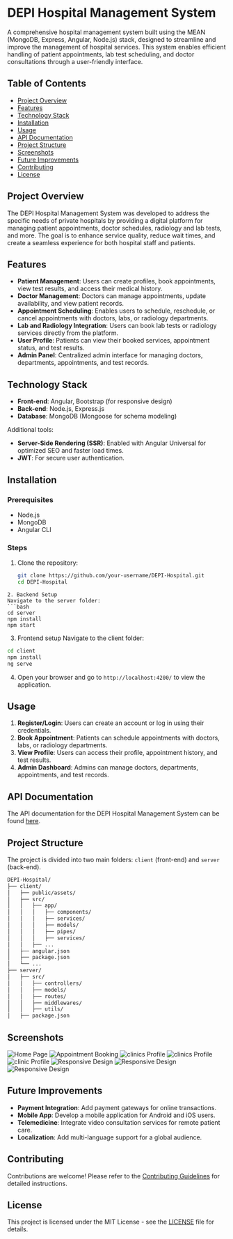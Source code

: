 # DEPI Hospital Management System

A comprehensive hospital management system built using the MEAN (MongoDB, Express, Angular, Node.js) stack, designed to streamline and improve the management of hospital services. This system enables efficient handling of patient appointments, lab test scheduling, and doctor consultations through a user-friendly interface.

## Table of Contents

- [Project Overview](#project-overview)
- [Features](#features)
- [Technology Stack](#technology-stack)
- [Installation](#installation)
- [Usage](#usage)
- [API Documentation](#api-documentation)
- [Project Structure](#project-structure)
- [Screenshots](#screenshots)
- [Future Improvements](#future-improvements)
- [Contributing](#contributing)
- [License](#license)

## Project Overview

The DEPI Hospital Management System was developed to address the specific needs of private hospitals by providing a digital platform for managing patient appointments, doctor schedules, radiology and lab tests, and more. The goal is to enhance service quality, reduce wait times, and create a seamless experience for both hospital staff and patients.

## Features

- **Patient Management**: Users can create profiles, book appointments, view test results, and access their medical history.
- **Doctor Management**: Doctors can manage appointments, update availability, and view patient records.
- **Appointment Scheduling**: Enables users to schedule, reschedule, or cancel appointments with doctors, labs, or radiology departments.
- **Lab and Radiology Integration**: Users can book lab tests or radiology services directly from the platform.
- **User Profile**: Patients can view their booked services, appointment status, and test results.
- **Admin Panel**: Centralized admin interface for managing doctors, departments, appointments, and test records.

## Technology Stack

- **Front-end**: Angular, Bootstrap (for responsive design)
- **Back-end**: Node.js, Express.js
- **Database**: MongoDB (Mongoose for schema modeling)

Additional tools:
- **Server-Side Rendering (SSR)**: Enabled with Angular Universal for optimized SEO and faster load times.
- **JWT**: For secure user authentication.

## Installation

### Prerequisites

- Node.js
- MongoDB
- Angular CLI

### Steps

1. Clone the repository:
   ```bash
   git clone https://github.com/your-username/DEPI-Hospital.git
   cd DEPI-Hospital
  ```
2. Backend Setup
  Navigate to the server folder:
  ```bash
  cd server
  npm install
  npm start
  ```
3. Frontend setup
  Navigate to the client folder:
  ```bash
  cd client
  npm install
  ng serve
  ```
4. Open your browser and go to `http://localhost:4200/` to view the application.

## Usage

1. **Register/Login**: Users can create an account or log in using their credentials.
2. **Book Appointment**: Patients can schedule appointments with doctors, labs, or radiology departments.
3. **View Profile**: Users can access their profile, appointment history, and test results.
4. **Admin Dashboard**: Admins can manage doctors, departments, appointments, and test records.

## API Documentation

The API documentation for the DEPI Hospital Management System can be found [here](https://documenter.getpostman.com/view/your-documentation).

## Project Structure

The project is divided into two main folders: `client` (front-end) and `server` (back-end).

```bash
DEPI-Hospital/
├── client/
│   ├── public/assets/
│   ├── src/
│   │   ├── app/
│   │   │   ├── components/
│   │   │   ├── services/
│   │   │   ├── models/
│   │   │   ├── pipes/
│   │   │   ├── services/
│   │   ├── ...
│   ├── angular.json
│   ├── package.json
│   └── ...
├── server/
│   ├── src/
│   │   ├── controllers/
│   │   ├── models/
│   │   ├── routes/
│   │   ├── middlewares/
│   │   ├── utils/
│   ├── package.json

```

## Screenshots

![Home Page](./screenshots/clerify.jpg)
![Appointment Booking](./screenshots/Screenshot%202024-10-20%20204050.jpg)
![clinics Profile](./screenshots/Screenshot%202024-10-20%20194210.jpg)
![clinics Profile](./screenshots/Screenshot%202024-10-20%20194702.jpg)
![clinic Profile](./screenshots/Screenshot%202024-10-20%20194855.jpg)
![Responsive Design](./screenshots/Screenshot%202024-10-20%20220420.jpg)
![Responsive Design](./screenshots/Screenshot%202024-10-20%20220524.jpg)
![Responsive Design](./screenshots/Screenshot%202024-10-20%20220733.jpg)

## Future Improvements

- **Payment Integration**: Add payment gateways for online transactions.
- **Mobile App**: Develop a mobile application for Android and iOS users.
- **Telemedicine**: Integrate video consultation services for remote patient care.
- **Localization**: Add multi-language support for a global audience.

## Contributing

Contributions are welcome! Please refer to the [Contributing Guidelines](CONTRIBUTING.md) for detailed instructions.

## License

This project is licensed under the MIT License - see the [LICENSE](LICENSE) file for details.
```